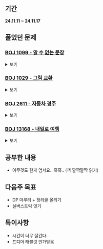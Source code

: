 ## 기간
**24.11.11 ~ 24.11.17**

## 풀었던 문제

### [BOJ 1099 - 알 수 없는 문장](https://www.acmicpc.net/problem/1099)
<details>
<summary>보기</summary> 

- 정보
    - Tier: GoldⅢ
    - Tag: DP

- 타임라인
    - Problem Open: 11/12 12:00?
    - Tag Open: 11/12 12:00?
    - Solve: 11/12 12:50

- 풀이
    - memo[i] = i번째 문자부터 시작하는 문장의 최솟값
    - 코드 참조

- 회고
    - 범위 제대로..
    - [더 나은 방식](https://www.acmicpc.net/source/84850016) -> 정렬하여 문자의 개수가 일치하는지 확인하는 방법
 
- 코드
  - ```cpp
    #include <iostream>
    #include <vector>
    
    #define MAX_COST 51
    
    using namespace std;
    
    int N;
    string target;
    vector <string> words;
    vector <int> minValue;
    
    int getCost(string &str1, string &str2) {
        if (str1.size() != str2.size()) return -1;
    
        // count alphabet EA
        vector <int> alpha1(26);
        vector <int> alpha2(26);
        for (int i = 0; i < int(str1.size()); i++) {
            alpha1[str1[i] - 'a']++;
            alpha2[str2[i] - 'a']++;
        }
    
        // count cost
        int result;
        if (alpha1 == alpha2) {
            result = 0;
            for (int i = 0; i < int(str1.size()); i++) {
                if (str1[i] != str2[i]) result++;
            }
        } else {
            result = -1;
        }
    
        return result;
    }
    
    int solve(int start) {
        if (start == int(target.size())) return 0;
    
        int &ret = minValue[start];
        if (ret == -1) {
            ret = MAX_COST;
    
            for (string &word : words) {
                string str = target.substr(start, word.size());
                int cost = getCost(str, word);
    
                if (cost == -1) continue;
                ret = min(ret, cost + solve(start + word.size()));
            }
        }
        return ret;
    }
    
    int main() {
        // fastIO
        ios_base::sync_with_stdio(false);
        cin.tie(NULL); cout.tie(NULL);
    
        // init && input;
        cin >> target >> N;
    
        words.resize(N);
        minValue.resize(int(target.size()), -1);
    
        for (string &str : words) {
            cin >> str;
        }
    
        // solve
        int ans = solve(0);
        cout << (ans == MAX_COST ? -1 : ans);
        return 0;
    }
    ```

</details>

### [BOJ 1029 - 그림 교환](https://www.acmicpc.net/problem/1029)
<details>
<summary>보기</summary> 

- 정보
    - Tier: GoldⅠ
    - Tag: dp_bit

- 타임라인
    - Problem Open: 11/13 12:00?
    - Tag Open: 11/13 12:20? (DP)
    - Solve: 11/13 22:19

- 풀이
    - 3차원 DP 사용
    - $cache[i][j][k] = \lbrace start = i, curCost = j, vst = k\rbrace$에서 최대 사람의 수
    - $vst$는 방문 체크 배열을 비트마스킹을 사용하는 방식으로 활용한 것 ($= vector \<bool\> vst$)

- 회고
    - 실 풀이시간 약 1시간 (자력솔)
    - 비트마스킹 정리하자 (2트)
 
- 코드
  - ```cpp
    #include <iostream>
    #include <vector>
    
    using namespace std;
    
    int N;
    vector <vector <int>> cost;
    vector <vector <vector <int>>> cache;
    
    int findMaxVal(int start, int curCost, int vst) {
        vst |= (1 << start);
        if (curCost == 10) return 1;
        
        int &ret = cache[start][curCost][vst];
        if (ret == -1) {
            ret = 1;
            for (int i = 0; i < N; i++) {
                if (start == i) continue;
                if ((vst & (1 << i)) || cost[start][i] < curCost) continue;
                
                ret = max(ret, findMaxVal(i, cost[start][i], vst) + 1);
            }
        }
        return ret;
    }
    
    int main() {
        // fastIO
        ios_base::sync_with_stdio(false);
        cin.tie(NULL); cout.tie(NULL);
    
        // init && input
        cin >> N;
        cost.resize(N, vector <int> (N));
        cache.resize(N, vector <vector <int>> (10, vector <int> (1 << N, -1)));
        
        char ch;
        for (auto &row : cost) {
            for (auto &el : row) {
                cin >> ch;
                el = int(ch - '0');
            }
        }
    
        // solve
        cout << findMaxVal(0, 0, 0);
        return 0;
    }
    ```

</details>

### [BOJ 2611 - 자동차 경주](https://www.acmicpc.net/problem/2611)
<details>
<summary>보기</summary> 

- 정보
    - Tier: GoldⅡ
    - Tag: dp, topological_sorting

- 타임라인
    - Problem Open: 11/13 22:20
    - Tag Open: 11/13 22:20 (DP)
    - Solve: 11/13 22:47

- 풀이
    - $cache[i] =  i$번 지점에서 출발하여 1번 지점으로 도착 시 얻을 수 있는 최대 코스트
    - 0번을 출발지점으로, 1번을 도착지점으로 잡아 구현
    - 재귀호출시 최댓값을 얻을 수 있는 경로까지 갱신해주어 최댓값을 얻을 수 있는 경로 (0 -> 1) 출력

- 회고
    - 최적해를 얻는 것 뿐만 아니라 최적해를 얻는 과정까지 출력하는 문제 연습하면 좋을 것 같다.
    - [위상정렬 풀이](https://www.acmicpc.net/source/74570248)
 
- 코드
  - ```cpp
    #include <iostream>
    #include <vector>
    
    using namespace std;
    
    int N, M;
    vector <vector <pair <int, int>>> graph;
    vector <int> cache;
    vector <int> path;
    
    int getMaxCost(int start) {
        int &ret = cache[start];
        if (ret == -1) {
            for (auto &p : graph[start]) {
                if (ret < getMaxCost(p.second) + p.first) {
                    ret = getMaxCost(p.second) + p.first;
                    path[start] = p.second;
                }
            }
        }
        return ret;
    }
    
    void outputPath() {
        vector <bool> vst(N + 1, false);
        int curV = 0;
        while (!vst[curV]) {
            vst[curV] = true;
            cout << (curV == 0 ? 1 : curV) << ' ';
            curV = path[curV];
        }
    }
    
    int main() {
        // fastIO
        ios_base::sync_with_stdio(false);
        cin.tie(NULL); cout.tie(NULL);
    
        // init && input
        cin >> N >> M;
    
        graph.resize(N + 1);
        cache.resize(N + 1, -1);
        path.resize(N + 1);
    
        int p, q, r;
        for (int i = 0; i < M; i++) {
            cin >> p >> q >> r;
            graph[p].push_back({r, q});
        }
    
        // solve && output
        cache[1] = 0;
        graph[0] = graph[1];    // start = 0, end = 1
    
        cout << getMaxCost(0) << '\n';
        outputPath();
        
        return 0;
    }
    ```

</details>

</details>

### [BOJ 13168 - 내일로 여행](https://www.acmicpc.net/problem/13168)
<details>
<summary>보기</summary> 

- 정보
    - Tier: GoldⅢ
    - Tag: hash_map, floyd_warshall, implemention

- 타임라인
    - Problem Open: 11/17 16:30?
    - Tag Open: --/-- --:--
    - Solve: 11/17 19:34

- 풀이
    - 해시맵, 플로이드 워셜 사용하여 구현

- 회고
    - 실 풀이 약 1시간 반?
    - 연습 안하니깐 구현 & 디버깅 능력이 확 떨어지네
 
- 코드
  - ```cpp
    #include <iostream>
    #include <unordered_set>
    #include <unordered_map>
    #include <vector>
    
    #define INF 1e9 * 2
    
    using namespace std;
    
    struct transport{
        string type;
        int start, end, cost;
    };
    
    int N, M, R, K;
    vector <int> path;
    vector <transport> graph;
    
    pair <long long, long long> getCost() {
        // 내일로 Tickets Init
        unordered_set <string> freeTicket{"Mugunghwa", "ITX-Cheongchun", "ITX-Saemaeul"};
        unordered_set <string> discountTicket{"S-Train", "V-Train"};
    
        // init cache
        vector <vector <long long>> dist1(N, vector <long long> (N, INF));    // 내일로 X
        vector <vector <long long>> dist2(N, vector <long long> (N, INF));    // 내일로 O
    
        for (int i = 0; i < N; i++) {
            dist1[i][i] = 0;
            dist2[i][i] = 0;
        }
    
        for (auto &e : graph) {
            dist1[e.start][e.end] = min(dist1[e.start][e.end], (long long)e.cost * 2);
    
            if (freeTicket.find(e.type) != freeTicket.end()) {
                dist2[e.start][e.end] = min(dist2[e.start][e.end], (long long)0);
            } else if (discountTicket.find(e.type) != discountTicket.end()) {
                dist2[e.start][e.end] = min(dist2[e.start][e.end], (long long)e.cost);
            } else {
                dist2[e.start][e.end] = min(dist2[e.start][e.end], (long long)e.cost * 2);
            }
        }
    
        // floyd
        for (int mid = 0; mid < N; mid++) {
            for (int start = 0; start < N; start++) {
                for (int end = 0; end < N; end++) {
                    dist1[start][end] = min(dist1[start][end], dist1[start][mid] + dist1[mid][end]);
                    dist2[start][end] = min(dist2[start][end], dist2[start][mid] + dist2[mid][end]);
                }
            }
        }
    
        // find totalCost
        long long result1 = 0, result2 = R * 2;
        for (int i = 1; i < M; i++) {
            result1 += dist1[path[i - 1]][path[i]];
            result2 += dist2[path[i - 1]][path[i]];
        }
        
        // return
        return {result1, result2};
    }
    
    void input() {
        // N, R input
        cin >> N >> R;
        
        // hash setting
        string str;
        unordered_map <string, int> stationHash;
        for (int i = 0; i < N; i++) {
            cin >> str;
            stationHash.insert({str, i});
        }
        
        // path input
        cin >> M;
        path.resize(M);
        for (auto &p : path) {
            cin >> str;
            p = stationHash[str];
        }
    
        // ticket input
        cin >> K;
        int cost;
        string type, start, end;
        for (int i = 0; i < K; i++) {
            cin >> type >> start >> end >> cost;
            graph.push_back({type, stationHash[start], stationHash[end], cost});
            graph.push_back({type, stationHash[end], stationHash[start], cost});
        }
    }
    
    int main() {
        // fastIO
        ios_base::sync_with_stdio(false);
        cin.tie(NULL); cout.tie(NULL);
    
        // init && input
        input();
    
        // solve
        auto ans = getCost();
        if (ans.first > ans.second) {
            cout << "Yes";
        } else {
            cout << "No";
        }
        
        return 0;
    }
    ```

</details>

## 공부한 내용
- 아무것도 한게 엄서요.. 흑흑.. (책 깔짝깔짝 읽기)

## 다음주 목표
- DP 마무리 + 정리글 올리기
- 실버스트릭 잇기

## 특이사항
- 시간이 너무 잘간다..
- 드디어 태블릿 인가받음
